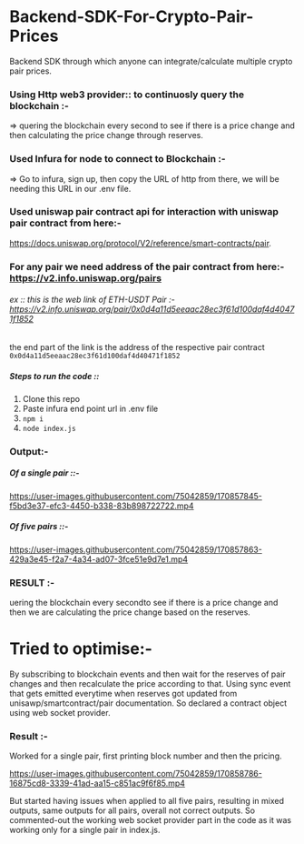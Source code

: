 # Backend-SDK-For-Crypto-Pair-Prices
Backend SDK through which anyone can integrate/calculate multiple crypto pair prices.

### Using Http web3 provider:: to continuosly query the blockchain :-
=> quering the blockchain every second to see if there is a price change and then calculating the price change through reserves.

### Used Infura for node to connect to Blockchain :-
=> Go to infura, sign up, then copy the URL of http from there, we will be needing this URL in our .env file.

### Used uniswap pair contract api for interaction with uniswap pair contract from here:-
https://docs.uniswap.org/protocol/V2/reference/smart-contracts/pair.

### For any pair we need address of the pair contract from here:- https://v2.info.uniswap.org/pairs 
###### ex :: this is the web link of ETH-USDT Pair :- https://v2.info.uniswap.org/pair/0x0d4a11d5eeaac28ec3f61d100daf4d40471f1852
the end part of the link is the address of the respective pair contract ```0x0d4a11d5eeaac28ec3f61d100daf4d40471f1852```


##### Steps to run the code ::

1. Clone this repo 
2. Paste infura end point url in .env file
3. ```npm i```
4. ```node index.js```

### Output:-

##### Of a single pair ::-

https://user-images.githubusercontent.com/75042859/170857845-f5bd3e37-efc3-4450-b338-83b898722722.mp4

##### Of five pairs ::-

https://user-images.githubusercontent.com/75042859/170857863-429a3e45-f2a7-4a34-ad07-3fce51e9d7e1.mp4

### RESULT :-

uering the blockchain every secondto see if there is a price change and then we are calculating the price change based on the reserves.

# Tried to optimise:-
By subscribing to blockchain events and then wait for the reserves of pair changes and then recalculate the price according to that.
Using sync event that gets emitted everytime when reserves got updated from unisawp/smartcontract/pair documentation.
So declared a contract object using web socket provider.

### Result :-
Worked for a single pair, first printing block number and then the pricing.

https://user-images.githubusercontent.com/75042859/170858786-16875cd8-3339-41ad-aa15-c851ac9f6f85.mp4

But started having issues when applied to all five pairs, resulting in mixed outputs, same outputs for all pairs, overall not correct outputs. So commented-out the working web socket provider part in the code as it was working only for a single pair in index.js.
